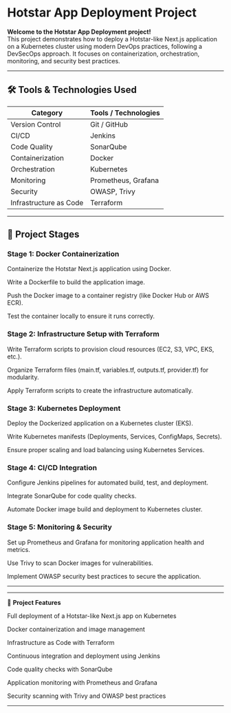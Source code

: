 # Hotstar App Deployment Project

**Welcome to the Hotstar App Deployment project!**  
This project demonstrates how to deploy a Hotstar-like Next.js application on a Kubernetes cluster using modern DevOps practices, following a DevSecOps approach. It focuses on containerization, orchestration, monitoring, and security best practices.

---

## 🛠️ Tools & Technologies Used

| Category             | Tools / Technologies           |
|---------------------|-------------------------------|
| Version Control      | Git / GitHub                  |
| CI/CD                | Jenkins                        |
| Code Quality         | SonarQube                     |
| Containerization     | Docker                        |
| Orchestration        | Kubernetes                    |
| Monitoring           | Prometheus, Grafana           |
| Security             | OWASP, Trivy                  |
| Infrastructure as Code | Terraform                   |

---

## 🚦 Project Stages

### Stage 1: Docker Containerization

Containerize the Hotstar Next.js application using Docker.

Write a Dockerfile to build the application image.

Push the Docker image to a container registry (like Docker Hub or AWS ECR).

Test the container locally to ensure it runs correctly.

### Stage 2: Infrastructure Setup with Terraform

Write Terraform scripts to provision cloud resources (EC2, S3, VPC, EKS, etc.).

Organize Terraform files (main.tf, variables.tf, outputs.tf, provider.tf) for modularity.

Apply Terraform scripts to create the infrastructure automatically.

### Stage 3: Kubernetes Deployment

Deploy the Dockerized application on a Kubernetes cluster (EKS).

Write Kubernetes manifests (Deployments, Services, ConfigMaps, Secrets).

Ensure proper scaling and load balancing using Kubernetes Services.

### Stage 4: CI/CD Integration

Configure Jenkins pipelines for automated build, test, and deployment.

Integrate SonarQube for code quality checks.

Automate Docker image build and deployment to Kubernetes cluster.

### Stage 5: Monitoring & Security

Set up Prometheus and Grafana for monitoring application health and metrics.

Use Trivy to scan Docker images for vulnerabilities.

Implement OWASP security best practices to secure the application.

---


---

🌟 **Project Features**

Full deployment of a Hotstar-like Next.js app on Kubernetes

Docker containerization and image management

Infrastructure as Code with Terraform

Continuous integration and deployment using Jenkins

Code quality checks with SonarQube

Application monitoring with Prometheus and Grafana

Security scanning with Trivy and OWASP best practices


-------

